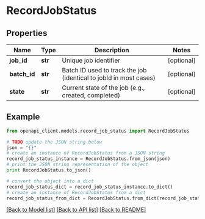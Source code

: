 # RecordJobStatus


## Properties
Name | Type | Description | Notes
------------ | ------------- | ------------- | -------------
**job_id** | **str** | Unique job identifier | [optional] 
**batch_id** | **str** | Batch ID used to track the job (identical to jobId in most cases) | [optional] 
**state** | **str** | Current state of the job (e.g., created, completed) | [optional] 

## Example

```python
from openapi_client.models.record_job_status import RecordJobStatus

# TODO update the JSON string below
json = "{}"
# create an instance of RecordJobStatus from a JSON string
record_job_status_instance = RecordJobStatus.from_json(json)
# print the JSON string representation of the object
print RecordJobStatus.to_json()

# convert the object into a dict
record_job_status_dict = record_job_status_instance.to_dict()
# create an instance of RecordJobStatus from a dict
record_job_status_from_dict = RecordJobStatus.from_dict(record_job_status_dict)
```
[[Back to Model list]](../README.md#documentation-for-models) [[Back to API list]](../README.md#documentation-for-api-endpoints) [[Back to README]](../README.md)


